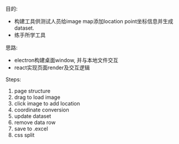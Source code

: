 目的: 
- 构建工具供测试人员给image map添加location point坐标信息并生成dataset.
- 练手所学工具

思路:
- electron构建桌面window, 并与本地文件交互
- react实现页面render及交互逻辑

Steps:
1. page structure
2. drag to load image
3. click image to add location
4. coordinate conversion
5. update dataset
6. remove data row
7. save to .excel
8. css split